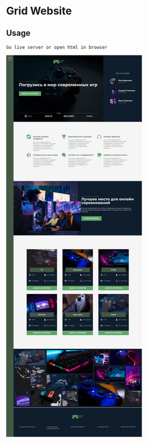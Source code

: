 # Grid Website

## Usage

```
Go live server or open html in browser
```

![Alt text](img/grid-site.png)

